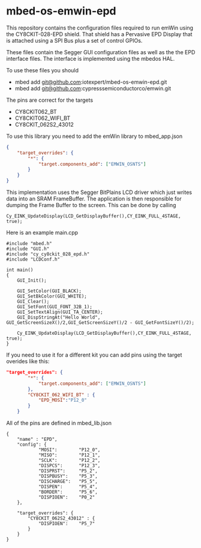 # mbed-os-emwin-epd
This repository contains the configuration files required to run emWin using the CY8CKIT-028-EPD shield.  That shield has a Pervasive EPD Display that is attached using a SPI Bus plus a set of control GPIOs.

These files contain the Segger GUI configuration files as well as the the EPD interface files.  The interface is implemented using the mbedos HAL.

To use these files you should
* mbed add git@github.com:iotexpert/mbed-os-emwin-epd.git
* mbed add git@github.com:cypresssemiconductorco/emwin.git

The pins are correct for the targets
* CY8CKIT062_BT
* CY8CKIT062_WIFI_BT
* CY8CKIT_062S2_43012

To use this library you need to add the emWin library to mbed_app.json
```json
{
    "target_overrides": {
        "*": {
            "target.components_add": ["EMWIN_OSNTS"]
        }
    }
}
```
This implementation uses the Segger BitPlains LCD driver which just writes data into an SRAM FrameBuffer.  The application is then responsible for dumping the Frame Buffer to the screen.  This can be done by calling
```
Cy_EINK_UpdateDisplay(LCD_GetDisplayBuffer(),CY_EINK_FULL_4STAGE, true);
```
Here is an example main.cpp
```
#include "mbed.h"
#include "GUI.h"
#include "cy_cy8ckit_028_epd.h"
#include "LCDConf.h"

int main()
{
    GUI_Init();
 
    GUI_SetColor(GUI_BLACK);
    GUI_SetBkColor(GUI_WHITE);
    GUI_Clear();
    GUI_SetFont(GUI_FONT_32B_1);
    GUI_SetTextAlign(GUI_TA_CENTER);
    GUI_DispStringAt("Hello World", GUI_GetScreenSizeX()/2,GUI_GetScreenSizeY()/2 - GUI_GetFontSizeY()/2);

    Cy_EINK_UpdateDisplay(LCD_GetDisplayBuffer(),CY_EINK_FULL_4STAGE, true);
}
```
If you need to use it for a different kit you can add pins using the target overides like this:
```json
"target_overrides": {
        "*": {
            "target.components_add": ["EMWIN_OSNTS"]
        },
        "CY8CKIT_062_WIFI_BT" : {
            "EPD_MOSI":"P12_0"
        }
    }
```
All of the pins are defined in mbed_lib.json
```
{
    "name" : "EPD",
    "config": {
            "MOSI":        "P12_0",
            "MISO":        "P12_1",
            "SCLK":        "P12_2",
            "DISPCS":      "P12_3",
            "DISPRST":     "P5_2",
            "DISPBUSY":    "P5_3",
            "DISCHARGE":   "P5_5",
            "DISPEN":      "P5_4",
            "BORDER":      "P5_6",
            "DISPIOEN":    "P0_2"
    },

    "target_overrides": {
        "CY8CKIT_062S2_43012" : {
            "DISPIOEN":    "P5_7"
        }
    }
}
```
